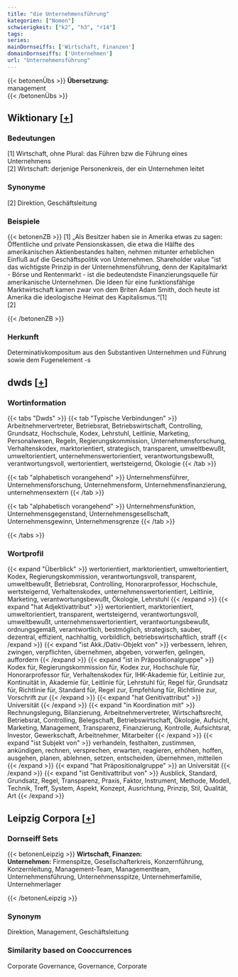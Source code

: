```yaml
---
title: "die Unternehmensführung"
kategorien: ["Nomen"]
schwierigkeit: ["k2", "h3", "r14"]
tags:
series:
mainDornseiffs: ['Wirtschaft, Finanzen']
domainDornseiffs: ['Unternehmen']
url: "Unternehmensführung"
---
```


{{< betonenÜbs >}}
**Übersetzung:**  
management  
{{< /betonenÜbs >}}

## Wiktionary [[+](https://de.wiktionary.org/wiki/Unternehmensführung)]

### Bedeutungen
[1] Wirtschaft, ohne Plural: das Führen bzw die Führung eines Unternehmens  
[2] Wirtschaft: derjenige Personenkreis, der ein Unternehmen leitet  

### Synonyme
[2] Direktion, Geschäftsleitung  

### Beispiele
{{< betonenZB >}}
[1] „Als Besitzer haben sie in Amerika etwas zu sagen: Öffentliche und private Pensionskassen, die etwa die Hälfte des amerikanischen Aktienbestandes halten, nehmen mitunter erheblichen Einfluß auf die Geschäftspolitik von Unternehmen. Shareholder value "ist das wichtigste Prinzip in der Unternehmensführung, denn der Kapitalmarkt - Börse und Rentenmarkt - ist die bedeutendste Finanzierungsquelle für amerikanische Unternehmen. Die Ideen für eine funktionsfähige Marktwirtschaft kamen zwar von dem Briten Adam Smith, doch heute ist Amerika die ideologische Heimat des Kapitalismus.“[1]  
[2]  

{{< /betonenZB >}}
### Herkunft
Determinativkompositum aus den Substantiven Unternehmen und Führung sowie dem Fugenelement -s  
  



## dwds [[+](https://www.dwds.de/wb/Unternehmensführung)]

### Wortinformation
{{< tabs "Dwds" >}}
{{< tab "Typische Verbindungen" >}}
Arbeitnehmervertreter, Betriebsrat, Betriebswirtschaft, Controlling, Grundsatz, Hochschule, Kodex, Lehrstuhl, Leitlinie, Marketing, Personalwesen, Regeln, Regierungskommission, Unternehmensforschung, Verhaltenskodex, marktorientiert, strategisch, transparent, umweltbewußt, umweltorientiert, unternehmenswertorientiert, verantwortungsbewußt, verantwortungsvoll, wertorientiert, wertsteigernd, Ökologie
{{< /tab >}}

{{< tab "alphabetisch vorangehend" >}}
Unternehmensführer, Unternehmensforschung, Unternehmensform, Unternehmensfinanzierung, unternehmensextern
{{< /tab >}}

{{< tab "alphabetisch vorangehend" >}}
Unternehmensfunktion, Unternehmensgegenstand, Unternehmensgesellschaft, Unternehmensgewinn, Unternehmensgrenze
{{< /tab >}}

{{< /tabs >}}

### Wortprofil
{{< expand "Überblick" >}} wertorientiert, marktorientiert, umweltorientiert, Kodex, Regierungskommission, verantwortungsvoll, transparent, umweltbewußt, Betriebsrat, Controlling, Honorarprofessor, Hochschule, wertsteigernd, Verhaltenskodex, unternehmenswertorientiert, Leitlinie, Marketing, verantwortungsbewußt, Ökologie, Lehrstuhl {{< /expand >}}
{{< expand "hat Adjektivattribut" >}} wertorientiert, marktorientiert, umweltorientiert, transparent, wertsteigernd, verantwortungsvoll, umweltbewußt, unternehmenswertorientiert, verantwortungsbewußt, ordnungsgemäß, verantwortlich, bestmöglich, strategisch, sauber, dezentral, effizient, nachhaltig, vorbildlich, betriebswirtschaftlich, straff {{< /expand >}}
{{< expand "ist Akk./Dativ-Objekt von" >}} verbessern, lehren, zwingen, verpflichten, übernehmen, abgeben, vorwerfen, gelingen, auffordern {{< /expand >}}
{{< expand "ist in Präpositionalgruppe" >}} Kodex für, Regierungskommission für, Kodex zur, Hochschule für, Honorarprofessor für, Verhaltenskodex für, IHK-Akademie für, Leitlinie zur, Kontinuität in, Akademie für, Leitlinie für, Lehrstuhl für, Regel für, Grundsatz für, Richtlinie für, Standard für, Regel zur, Empfehlung für, Richtlinie zur, Vorschrift zur {{< /expand >}}
{{< expand "hat Genitivattribut" >}} Universität {{< /expand >}}
{{< expand "in Koordination mit" >}} Rechnungslegung, Bilanzierung, Arbeitnehmervertreter, Wirtschaftsrecht, Betriebsrat, Controlling, Belegschaft, Betriebswirtschaft, Ökologie, Aufsicht, Marketing, Management, Transparenz, Finanzierung, Kontrolle, Aufsichtsrat, Investor, Gewerkschaft, Arbeitnehmer, Mitarbeiter {{< /expand >}}
{{< expand "ist Subjekt von" >}} verhandeln, festhalten, zustimmen, ankündigen, rechnen, versprechen, erwarten, reagieren, erhöhen, hoffen, ausgehen, planen, ablehnen, setzen, entscheiden, übernehmen, mitteilen {{< /expand >}}
{{< expand "hat Präpositionalgruppe" >}} an Universität {{< /expand >}}
{{< expand "ist Genitivattribut von" >}} Ausblick, Standard, Grundsatz, Regel, Transparenz, Praxis, Faktor, Instrument, Methode, Modell, Technik, Treff, System, Aspekt, Konzept, Ausrichtung, Prinzip, Stil, Qualität, Art {{< /expand >}}

## Leipzig Corpora [[+](https://corpora.uni-leipzig.de/en/res?word=Unternehmensführung&corpusId=deu_newscrawl-public_2018)]

### Dornseiff Sets
{{< betonenLeipzig >}}
**Wirtschaft, Finanzen:**  
**Unternehmen:** Firmenspitze, Gesellschafterkreis, Konzernführung, Konzernleitung, Management-Team, Managementteam, Unternehmensführung, Unternehmensspitze, Unternehmerfamilie, Unternehmerlager  

{{< /betonenLeipzig >}}

### Synonym
Direktion, Management, Geschäftsleitung


### Similarity based on Cooccurrences
Corporate Governance, Governance, Corporate

